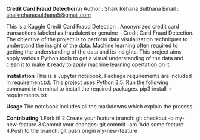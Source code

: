 **Credit Card Fraud Detection**\n
Author : Shaik Rehana Sulthana                   Email : shaikrehanasulthana5@gmail.com 

This is a Kaggle Credit Card Fraud Detection : Anonymized credit card transactions labeled as fraudulent or genuine - Credit Card Fraud Detection. The objective of the project is to perform data visulalization techniques to understand the insight of the data. Machine learning often required to getting the understanding of the data and its insights. This project aims apply various Python tools to get a visual understanding of the data and clean it to make it ready to apply machine learning opertation on it.

**Installation**
This is a Jupyter notebook. Package requirements are included in requirement.txt. This project uses Python 3.5. Run the following command in terminal to install the required packages. pip3 install -r requirements.txt

**Usage**
The notebook includes all the markdowns which explain the process.

**Contributing**
1.Fork it!
2.Create your feature branch: git checkout -b my-new-feature
3.Commit your changes: git commit -am 'Add some feature'
4.Push to the branch: git push origin my-new-feature
